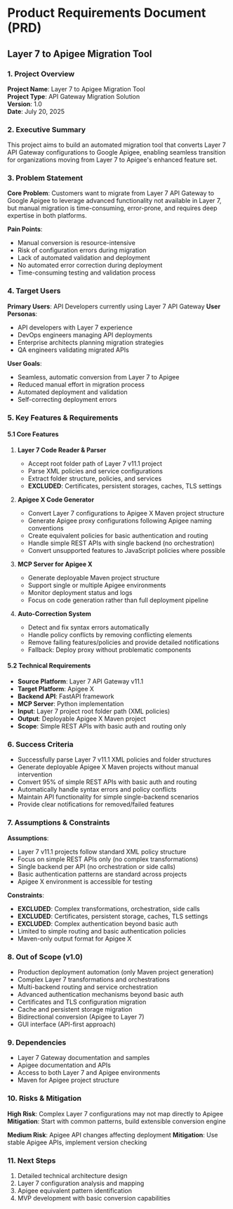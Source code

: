 # Product Requirements Document (PRD)
## Layer 7 to Apigee Migration Tool

### 1. Project Overview
**Project Name**: Layer 7 to Apigee Migration Tool  
**Project Type**: API Gateway Migration Solution  
**Version**: 1.0  
**Date**: July 20, 2025  

### 2. Executive Summary
This project aims to build an automated migration tool that converts Layer 7 API Gateway configurations to Google Apigee, enabling seamless transition for organizations moving from Layer 7 to Apigee's enhanced feature set.

### 3. Problem Statement
**Core Problem**: Customers want to migrate from Layer 7 API Gateway to Google Apigee to leverage advanced functionality not available in Layer 7, but manual migration is time-consuming, error-prone, and requires deep expertise in both platforms.

**Pain Points**:
- Manual conversion is resource-intensive
- Risk of configuration errors during migration
- Lack of automated validation and deployment
- No automated error correction during deployment
- Time-consuming testing and validation process

### 4. Target Users
**Primary Users**: API Developers currently using Layer 7 API Gateway
**User Personas**:
- API developers with Layer 7 experience
- DevOps engineers managing API deployments
- Enterprise architects planning migration strategies
- QA engineers validating migrated APIs

**User Goals**:
- Seamless, automatic conversion from Layer 7 to Apigee
- Reduced manual effort in migration process
- Automated deployment and validation
- Self-correcting deployment errors

### 5. Key Features & Requirements

#### 5.1 Core Features
1. **Layer 7 Code Reader & Parser**
   - Accept root folder path of Layer 7 v11.1 project
   - Parse XML policies and service configurations
   - Extract folder structure, policies, and services
   - **EXCLUDED**: Certificates, persistent storages, caches, TLS settings

2. **Apigee X Code Generator**
   - Convert Layer 7 configurations to Apigee X Maven project structure
   - Generate Apigee proxy configurations following Apigee naming conventions
   - Create equivalent policies for basic authentication and routing
   - Handle simple REST APIs with single backend (no orchestration)
   - Convert unsupported features to JavaScript policies where possible

3. **MCP Server for Apigee X**
   - Generate deployable Maven project structure
   - Support single or multiple Apigee environments
   - Monitor deployment status and logs
   - Focus on code generation rather than full deployment pipeline

4. **Auto-Correction System**
   - Detect and fix syntax errors automatically
   - Handle policy conflicts by removing conflicting elements
   - Remove failing features/policies and provide detailed notifications
   - Fallback: Deploy proxy without problematic components

#### 5.2 Technical Requirements
- **Source Platform**: Layer 7 API Gateway v11.1
- **Target Platform**: Apigee X
- **Backend API**: FastAPI framework
- **MCP Server**: Python implementation
- **Input**: Layer 7 project root folder path (XML policies)
- **Output**: Deployable Apigee X Maven project
- **Scope**: Simple REST APIs with basic auth and routing only

### 6. Success Criteria
- Successfully parse Layer 7 v11.1 XML policies and folder structures
- Generate deployable Apigee X Maven projects without manual intervention
- Convert 95% of simple REST APIs with basic auth and routing
- Automatically handle syntax errors and policy conflicts
- Maintain API functionality for simple single-backend scenarios
- Provide clear notifications for removed/failed features

### 7. Assumptions & Constraints
**Assumptions**:
- Layer 7 v11.1 projects follow standard XML policy structure
- Focus on simple REST APIs only (no complex transformations)
- Single backend per API (no orchestration or side calls)
- Basic authentication patterns are standard across projects
- Apigee X environment is accessible for testing

**Constraints**:
- **EXCLUDED**: Complex transformations, orchestration, side calls
- **EXCLUDED**: Certificates, persistent storage, caches, TLS settings
- **EXCLUDED**: Complex authentication beyond basic auth
- Limited to simple routing and basic authentication policies
- Maven-only output format for Apigee X

### 8. Out of Scope (v1.0)
- Production deployment automation (only Maven project generation)
- Complex Layer 7 transformations and orchestrations
- Multi-backend routing and service orchestration
- Advanced authentication mechanisms beyond basic auth
- Certificates and TLS configuration migration
- Cache and persistent storage migration
- Bidirectional conversion (Apigee to Layer 7)
- GUI interface (API-first approach)

### 9. Dependencies
- Layer 7 Gateway documentation and samples
- Apigee documentation and APIs
- Access to both Layer 7 and Apigee environments
- Maven for Apigee project structure

### 10. Risks & Mitigation
**High Risk**: Complex Layer 7 configurations may not map directly to Apigee
**Mitigation**: Start with common patterns, build extensible conversion engine

**Medium Risk**: Apigee API changes affecting deployment
**Mitigation**: Use stable Apigee APIs, implement version checking

### 11. Next Steps
1. Detailed technical architecture design
2. Layer 7 configuration analysis and mapping
3. Apigee equivalent pattern identification
4. MVP development with basic conversion capabilities
